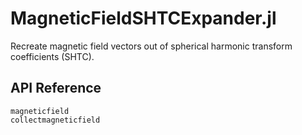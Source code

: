 # MagneticFieldSHTCExpander.jl

Recreate magnetic field vectors out of spherical harmonic transform coefficients
(SHTC).


## API Reference

```@docs
magneticfield
collectmagneticfield
```
